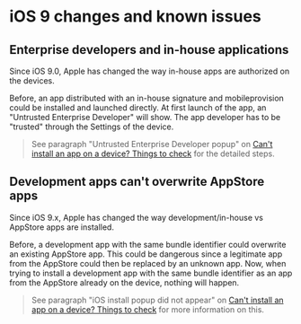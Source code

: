 # iOS 9 changes and known issues

## Enterprise developers and in-house applications

Since iOS 9.0, Apple has changed the way in-house apps are authorized on the devices.

Before, an app distributed with an in-house signature and mobileprovision could be installed and launched directly.
At first launch of the app, an "Untrusted Enterprise Developer" will show.
The app developer has to be "trusted" through the Settings of the device.

> See paragraph "Untrusted Enterprise Developer popup" on [Can't install an app on a device? Things to check](/iOS/Cant-install-an-app-on-a-device-things-to-check.md) for the detailed steps.

## Development apps can't overwrite AppStore apps

Since iOS 9.x, Apple has changed the way development/in-house vs AppStore apps are installed.

Before, a development app with the same bundle identifier could overwrite an existing AppStore app.
This could be dangerous since a legitimate app from the AppStore could then be replaced by an unknown app.
Now, when trying to install a development app with the same bundle identifier as an app from the AppStore already on the device, nothing will happen.

> See paragraph "iOS install popup did not appear" on [Can't install an app on a device? Things to check](/iOS/Cant-install-an-app-on-a-device-things-to-check.md) for more information on this.
